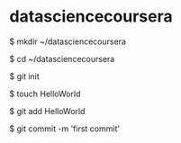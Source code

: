 datasciencecoursera
===================
$ mkdir ~/datasciencecoursera

$ cd ~/datasciencecoursera

$ git init

$ touch HelloWorld

$ git add HelloWorld

$ git commit -m 'first commit'


